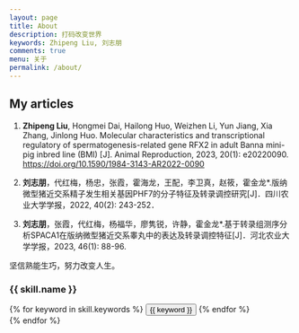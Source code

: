 ```yaml
---
layout: page
title: About
description: 打码改变世界
keywords: Zhipeng Liu, 刘志朋
comments: true
menu: 关于
permalink: /about/
---
```


## My articles

1. **Zhipeng Liu**, Hongmei Dai, Hailong Huo, Weizhen Li, Yun Jiang, Xia Zhang, Jinlong Huo. Molecular characteristics and transcriptional regulatory of spermatogenesis-related gene RFX2 in adult Banna mini-pig inbred line (BMI) [J]. Animal Reproduction, 2023, 20(1): e20220090. https://doi.org/10.1590/1984-3143-AR2022-0090         

2. **刘志朋**，代红梅，杨忠，张霞，霍海龙，王配，李卫真，赵筱，霍金龙*.版纳微型猪近交系精子发生相关基因PHF7的分子特征及转录调控研究[J]．四川农业大学学报，2022, 40(2): 243-252．        
        
3. **刘志朋**，张霞，代红梅，杨福华，廖隽锐，许静，霍金龙*.基于转录组测序分析SPACA1在版纳微型猪近交系睾丸中的表达及转录调控特征[J]．河北农业大学学报，2023, 46(1): 88-96.        


坚信熟能生巧，努力改变人生。



### {{ skill.name }}
<div class="btn-inline">
{% for keyword in skill.keywords %}
<button class="btn btn-outline" type="button">{{ keyword }}</button>
{% endfor %}
</div>
{% endfor %}
